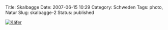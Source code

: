 Title: Skalbagge
Date: 2007-06-15 10:29
Category: Schweden
Tags: photo, Natur
Slug: skalbagge-2
Status: published

[![Käfer](/pic/bugger2_s.jpg "Käfer")](/pic/bugger2_l.jpg)


